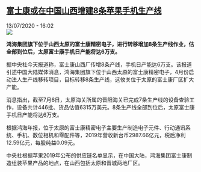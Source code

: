 <!--1594652213000-->
[富士康或在中国山西增建8条苹果手机生产线](http://www.rfi.fr//cn/%E4%B8%AD%E5%9B%BD/20200713-%E5%AF%8C%E5%A3%AB%E5%BA%B7%E6%88%96%E5%9C%A8%E4%B8%AD%E5%9B%BD%E5%B1%B1%E8%A5%BF%E5%A2%9E%E5%BB%BA8%E6%9D%A1%E8%8B%B9%E6%9E%9C%E6%89%8B%E6%9C%BA%E7%94%9F%E4%BA%A7%E7%BA%BF)
------

<div>13/07/2020 - 16:02</div><img src="https://s.rfi.fr/media/display/26523968-c511-11ea-bdbd-005056bff430/w:310/p:16x9/hh-1.jpg"><p><strong>鸿海集团旗下位于山西太原的富士康精密电子，进行转移增加8条生产线作业，估全部到位后，太原富士康手机日产能将达6万支。</strong></p><div class="t-content__body u-clearfix"><div class="m-interstitial"></div><p>据中央社今天报道称，富士康山西厂传增8条产线，手机日产能达6万支。该报道引述中国大陆媒体消息，鸿海集团旗下位于山西太原的富士康精密电子，4月份启动法人生产线移转项目，目标转移8条生产线，这攸关位于太原的富士康厂区扩大产能。</p><p>消息指出，截至7月6日，太原海关所属的晋阳海关已完成7条生产线的设备查验工作，设备共计446批、货品估值6315万美元。8条生产线全部到位后，太原富士康手机日产能将达6万支。</p><p>根据鸿海年报，位于太原的富士康精密电子主要生产制造电子元件、行动通讯系统、手机、数位相机和零配件等，2019年营收新台币2987.66亿元，税后净利12.59亿元，每股纯益0.09元。</p><p>中央社根据苹果2019年公布的供应链名单显示，在中国大陆，鸿海集团富士康制造组装苹果产品的地点，在山西包括太原和晋城两地厂区。</p><div class="o-self-promo o-self-promo--nl o-self-promo--hidden" data-selfpromo-newsletter></div><div class="o-self-promo o-self-promo--app o-self-promo--hidden" data-selfpromo-app></div></div>
